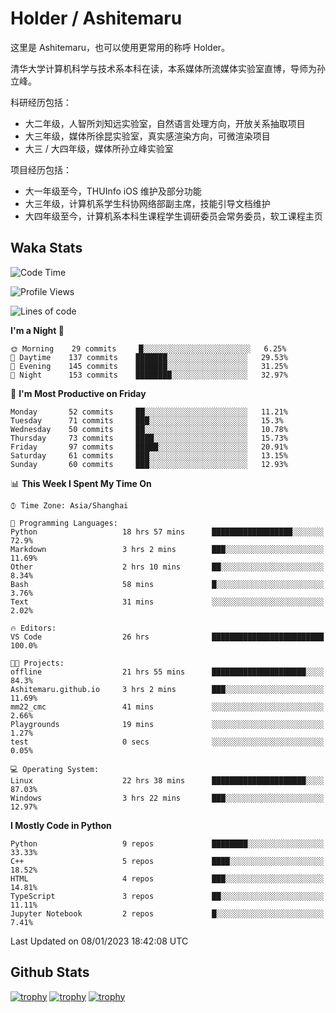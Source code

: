 # Holder / Ashitemaru

这里是 Ashitemaru，也可以使用更常用的称呼 Holder。

清华大学计算机科学与技术系本科在读，本系媒体所流媒体实验室直博，导师为孙立峰。

科研经历包括：

- 大二年级，人智所刘知远实验室，自然语言处理方向，开放关系抽取项目
- 大三年级，媒体所徐昆实验室，真实感渲染方向，可微渲染项目
- 大三 / 大四年级，媒体所孙立峰实验室

项目经历包括：

- 大一年级至今，THUInfo iOS 维护及部分功能
- 大三年级，计算机系学生科协网络部副主席，技能引导文档维护
- 大四年级至今，计算机系本科生课程学生调研委员会常务委员，软工课程主页

## Waka Stats

<!--START_SECTION:waka-->
![Code Time](http://img.shields.io/badge/Code%20Time-402%20hrs%2056%20mins-blue)

![Profile Views](http://img.shields.io/badge/Profile%20Views-1-blue)

![Lines of code](https://img.shields.io/badge/From%20Hello%20World%20I%27ve%20Written-329%20Thousand%20lines%20of%20code-blue)

**I'm a Night 🦉** 

```text
🌞 Morning    29 commits     █░░░░░░░░░░░░░░░░░░░░░░░░   6.25% 
🌆 Daytime    137 commits    ███████░░░░░░░░░░░░░░░░░░   29.53% 
🌃 Evening    145 commits    ███████░░░░░░░░░░░░░░░░░░   31.25% 
🌙 Night      153 commits    ████████░░░░░░░░░░░░░░░░░   32.97%

```
📅 **I'm Most Productive on Friday** 

```text
Monday       52 commits     ██░░░░░░░░░░░░░░░░░░░░░░░   11.21% 
Tuesday      71 commits     ███░░░░░░░░░░░░░░░░░░░░░░   15.3% 
Wednesday    50 commits     ██░░░░░░░░░░░░░░░░░░░░░░░   10.78% 
Thursday     73 commits     ████░░░░░░░░░░░░░░░░░░░░░   15.73% 
Friday       97 commits     █████░░░░░░░░░░░░░░░░░░░░   20.91% 
Saturday     61 commits     ███░░░░░░░░░░░░░░░░░░░░░░   13.15% 
Sunday       60 commits     ███░░░░░░░░░░░░░░░░░░░░░░   12.93%

```


📊 **This Week I Spent My Time On** 

```text
⌚︎ Time Zone: Asia/Shanghai

💬 Programming Languages: 
Python                   18 hrs 57 mins      ██████████████████░░░░░░░   72.9% 
Markdown                 3 hrs 2 mins        ███░░░░░░░░░░░░░░░░░░░░░░   11.69% 
Other                    2 hrs 10 mins       ██░░░░░░░░░░░░░░░░░░░░░░░   8.34% 
Bash                     58 mins             █░░░░░░░░░░░░░░░░░░░░░░░░   3.76% 
Text                     31 mins             ░░░░░░░░░░░░░░░░░░░░░░░░░   2.02%

🔥 Editors: 
VS Code                  26 hrs              █████████████████████████   100.0%

🐱‍💻 Projects: 
offline                  21 hrs 55 mins      █████████████████████░░░░   84.3% 
Ashitemaru.github.io     3 hrs 2 mins        ███░░░░░░░░░░░░░░░░░░░░░░   11.69% 
mm22_cmc                 41 mins             ░░░░░░░░░░░░░░░░░░░░░░░░░   2.66% 
Playgrounds              19 mins             ░░░░░░░░░░░░░░░░░░░░░░░░░   1.27% 
test                     0 secs              ░░░░░░░░░░░░░░░░░░░░░░░░░   0.05%

💻 Operating System: 
Linux                    22 hrs 38 mins      █████████████████████░░░░   87.03% 
Windows                  3 hrs 22 mins       ███░░░░░░░░░░░░░░░░░░░░░░   12.97%

```

**I Mostly Code in Python** 

```text
Python                   9 repos             ████████░░░░░░░░░░░░░░░░░   33.33% 
C++                      5 repos             ████░░░░░░░░░░░░░░░░░░░░░   18.52% 
HTML                     4 repos             ███░░░░░░░░░░░░░░░░░░░░░░   14.81% 
TypeScript               3 repos             ██░░░░░░░░░░░░░░░░░░░░░░░   11.11% 
Jupyter Notebook         2 repos             █░░░░░░░░░░░░░░░░░░░░░░░░   7.41%

```



 Last Updated on 08/01/2023 18:42:08 UTC
<!--END_SECTION:waka-->

## Github Stats

[![trophy](https://github-profile-trophy.vercel.app/?username=Ashitemaru&column=7)](https://github.com/Ashitemaru)
[![trophy](https://github-readme-stats.vercel.app/api?username=Ashitemaru&show_icons=true&include_all_commits=true)](https://github.com/Ashitemaru)
[![trophy](https://github-readme-stats.vercel.app/api/top-langs/?username=Ashitemaru&layout=compact)](https://github.com/Ashitemaru)

<!--
**Ashitemaru/Ashitemaru** is a ✨ _special_ ✨ repository because its `README.md` (this file) appears on your GitHub profile.

Here are some ideas to get you started:

- 🔭 I’m currently working on ...
- 🌱 I’m currently learning ...
- 👯 I’m looking to collaborate on ...
- 🤔 I’m looking for help with ...
- 💬 Ask me about ...
- 📫 How to reach me: ...
- 😄 Pronouns: ...
- ⚡ Fun fact: ...
-->
